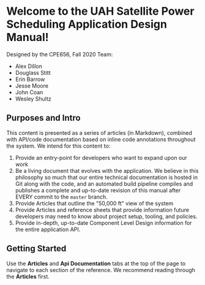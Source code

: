 # Welcome to the UAH Satellite Power Scheduling Application Design Manual!

Designed by the CPE656, Fall 2020 Team:
- Alex Dillon
- Douglass Stitt
- Erin Barrow
- Jesse Moore
- John Coan
- Wesley Shultz

## Purposes and Intro
This content is presented as a series of articles (in Markdown), combined with API/code documentation based on inline code annotations throughout the system. We intend for this content to:
1. Provide an entry-point for developers who want to expand upon our work
2. Be a living document that evolves with the application. We believe in this philosophy so much that our entire technical documentation is hosted in Git along with the code, and an automated build pipeline compiles and publishes a complete and up-to-date revision of this manual after EVERY commit to the `master` branch.
3. Provide Articles that outline the "50,000 ft" view of the system
4. Provide Articles and reference sheets that provide information future developers may need to know about project setup, tooling, and policies.
5. Provide in-depth, up-to-date Component Level Design information for the entire application API.

## Getting Started
Use the **Articles** and **Api Documentation** tabs at the top of the page to navigate to each section of the reference. We recommend reading through the **Articles** first.